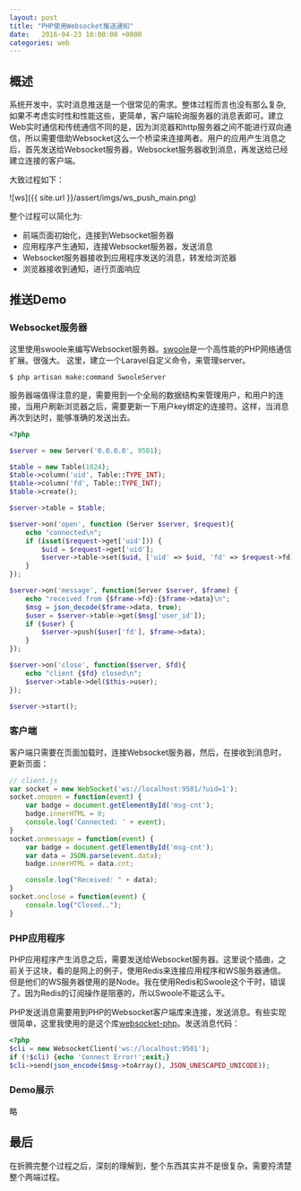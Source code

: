 ```yaml
---
layout: post
title: "PHP使用Websocket推送通知"
date:   2016-04-23 10:00:00 +0800
categories: web
---
```

## 概述
系统开发中，实时消息推送是一个很常见的需求。整体过程而言也没有那么复杂,如果不考虑实时性和性能这些，更简单，客户端轮询服务器的消息表即可。建立Web实时通信和传统通信不同的是，因为浏览器和http服务器之间不能进行双向通信，所以需要借助Websocket这么一个桥梁来连接两者。用户的应用产生消息之后，首先发送给Websocket服务器，Websocket服务器收到消息，再发送给已经建立连接的客户端。

大致过程如下：

![ws]({{ site.url }}/assert/imgs/ws_push_main.png)

整个过程可以简化为:

* 前端页面初始化，连接到Websocket服务器
* 应用程序产生通知，连接Websocket服务器，发送消息
* Websocket服务器接收到应用程序发送的消息，转发给浏览器
* 浏览器接收到通知，进行页面响应

## 推送Demo

### Websocket服务器

这里使用swoole来编写Websocket服务器。[swoole](http://wiki.swoole.com/)是一个高性能的PHP网络通信扩展。很强大。
这里，建立一个Laravel自定义命令，来管理server。
```shell
$ php artisan make:command SwooleServer
```
服务器端值得注意的是，需要用到一个全局的数据结构来管理用户，和用户的连接，当用户刷新浏览器之后，需要更新一下用户key绑定的连接符。这样，当消息再次到达时，能够准确的发送出去。
```php
<?php

$server = new Server('0.0.0.0', 9501);

$table = new Table(1024);
$table->column('uid', Table::TYPE_INT);
$table->column('fd', Table::TYPE_INT);
$table->create();

$server->table = $table;

$server->on('open', function (Server $server, $request){
    echo "connected\n";
    if (isset($request->get['uid'])) {
        $uid = $request->get['uid'];
        $server->table->set($uid, ['uid' => $uid, 'fd' => $request->fd]);
    }
});

$server->on('message', function(Server $server, $frame) {
    echo "received from {$frame->fd}:{$frame->data}\n";
    $msg = json_decode($frame->data, true);
    $user = $server->table->get($msg['user_id']);
    if ($user) {
        $server->push($user['fd'], $frame->data);
    }
});

$server->on('close', function($server, $fd){
    echo "client {$fd} closed\n";
    $server->table->del($this->user);
});

$server->start();
```

### 客户端

客户端只需要在页面加载时，连接Websocket服务器，然后，在接收到消息时，更新页面：
```javascript
// client.js
var socket = new WebSocket('ws://localhost:9501/?uid=1');
socket.onopen = function(event) {
    var badge = document.getElementById('msg-cnt');
    badge.innerHTML = 0;
    console.log('Connected: ' + event);
}
socket.onmessage = function(event) {
    var badge = document.getElementById('msg-cnt');
    var data = JSON.parse(event.data);
    badge.innerHTML = data.cnt;

    console.log("Received: " + data);
}
socket.onclose = function(event) {
    console.log("Closed..");
}
```

### PHP应用程序

PHP应用程序产生消息之后，需要发送给Websocket服务器。这里说个插曲，之前关于这块，看的是网上的例子，使用Redis来连接应用程序和WS服务器通信。但是他们的WS服务器使用的是Node。我在使用Redis和Swoole这个干时，错误了。因为Redis的订阅操作是阻塞的，所以Swoole不能这么干。

PHP发送消息需要用到PHP的Websocket客户端库来连接，发送消息。有些实现很简单，这里我使用的是这个库[websocket-php](https://github.com/Textalk/websocket-php)。发送消息代码：

```php
<?php
$cli = new WebsocketClient('ws://localhost:9501');
if (!$cli) {echo 'Connect Error!';exit;}
$cli->send(json_encode($msg->toArray(), JSON_UNESCAPED_UNICODE));
```

### Demo展示

略

## 最后

在折腾完整个过程之后，深刻的理解到，整个东西其实并不是很复杂。需要捋清楚整个两端过程。
